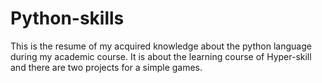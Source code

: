 # Python-skills
This is the resume of my acquired knowledge about the python language during my academic course. It is about the learning course of Hyper-skill and there are two projects for a simple games.
